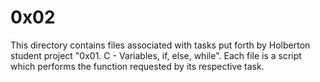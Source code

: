 # 0x02
This directory contains files associated with tasks put forth by Holberton student project "0x01. C - Variables, if, else, while". 
Each file is a script which performs the function requested by its respective task.
